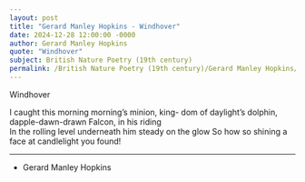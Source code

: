 ```yaml
---
layout: post
title: "Gerard Manley Hopkins - Windhover"
date: 2024-12-28 12:00:00 -0000
author: Gerard Manley Hopkins
quote: "Windhover"
subject: British Nature Poetry (19th century)
permalink: /British Nature Poetry (19th century)/Gerard Manley Hopkins/Gerard Manley Hopkins - Windhover
---
```


Windhover

I caught this morning morning’s minion, king-
  dom of daylight’s dolphin, dapple-dawn-drawn Falcon, in his riding  
  In the rolling level underneath him steady on the glow
  So how so shining a face at candlelight you found!

---

- Gerard Manley Hopkins
